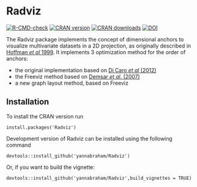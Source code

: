 # Radviz

[![R-CMD-check](https://github.com/yannabraham/Radviz/workflows/R-CMD-check/badge.svg)](https://github.com/yannabraham/Radviz/actions)
[![CRAN version](https://www.r-pkg.org/badges/version/Radviz)](https://cran.r-project.org/package=Radviz)
[![CRAN downloads](https://cranlogs.r-pkg.org/badges/grand-total/Radviz)](https://cran.r-project.org/package=Radviz)
[![DOI](https://zenodo.org/badge/DOI/10.5281/zenodo.15387219.svg)](https://doi.org/10.5281/zenodo.15387219)

The Radviz package implements the concept of dimensional anchors to visualize multivariate datasets in a 2D projection, as originally described in [Hoffman *et al* 1999](https://doi.org/10.1145/331770.331775). It implements 3 optimization method for the order of anchors:

 - the original implementation based on [Di Caro *et al* (2012)](https://doi.org/10.1007/978-3-642-13672-6_13)
 - the Freeviz method based on [Demsar *et al.* (2007)](https://doi.org/10.1016/j.jbi.2007.03.010)
 - a new graph layout method, based on Freeviz

## Installation

To install the CRAN version run

```
install.packages('Radviz')
```

Development version of Radviz can be installed using the following command

```
devtools::install_github('yannabraham/Radviz')
```

Or, if you want to build the vignette:

```
devtools::install_github('yannabraham/Radviz',build_vignettes = TRUE)
```
